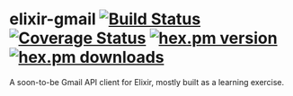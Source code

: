 elixir-gmail [![Build Status](https://secure.travis-ci.org/craigp/elixir-gmail.png?branch=master "Build Status")](http://travis-ci.org/craigp/elixir-gmail) [![Coverage Status](https://coveralls.io/repos/craigp/elixir-gmail/badge.svg?branch=master&service=github)](https://coveralls.io/github/craigp/elixir-gmail?branch=master) [![hex.pm version](https://img.shields.io/hexpm/v/gmail.svg)](https://hex.pm/packages/gmail) [![hex.pm downloads](https://img.shields.io/hexpm/dt/gmail.svg)](https://hex.pm/packages/gmail)
============

A soon-to-be Gmail API client for Elixir, mostly built as a learning exercise.



